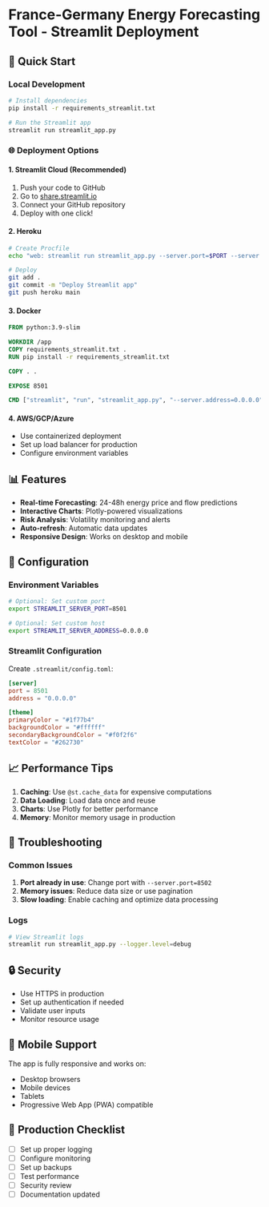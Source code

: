 # France-Germany Energy Forecasting Tool - Streamlit Deployment

## 🚀 Quick Start

### Local Development
```bash
# Install dependencies
pip install -r requirements_streamlit.txt

# Run the Streamlit app
streamlit run streamlit_app.py
```

### 🌐 Deployment Options

#### 1. Streamlit Cloud (Recommended)
1. Push your code to GitHub
2. Go to [share.streamlit.io](https://share.streamlit.io)
3. Connect your GitHub repository
4. Deploy with one click!

#### 2. Heroku
```bash
# Create Procfile
echo "web: streamlit run streamlit_app.py --server.port=$PORT --server.address=0.0.0.0" > Procfile

# Deploy
git add .
git commit -m "Deploy Streamlit app"
git push heroku main
```

#### 3. Docker
```dockerfile
FROM python:3.9-slim

WORKDIR /app
COPY requirements_streamlit.txt .
RUN pip install -r requirements_streamlit.txt

COPY . .

EXPOSE 8501

CMD ["streamlit", "run", "streamlit_app.py", "--server.address=0.0.0.0"]
```

#### 4. AWS/GCP/Azure
- Use containerized deployment
- Set up load balancer for production
- Configure environment variables

## 📊 Features

- **Real-time Forecasting**: 24-48h energy price and flow predictions
- **Interactive Charts**: Plotly-powered visualizations
- **Risk Analysis**: Volatility monitoring and alerts
- **Auto-refresh**: Automatic data updates
- **Responsive Design**: Works on desktop and mobile

## 🔧 Configuration

### Environment Variables
```bash
# Optional: Set custom port
export STREAMLIT_SERVER_PORT=8501

# Optional: Set custom host
export STREAMLIT_SERVER_ADDRESS=0.0.0.0
```

### Streamlit Configuration
Create `.streamlit/config.toml`:
```toml
[server]
port = 8501
address = "0.0.0.0"

[theme]
primaryColor = "#1f77b4"
backgroundColor = "#ffffff"
secondaryBackgroundColor = "#f0f2f6"
textColor = "#262730"
```

## 📈 Performance Tips

1. **Caching**: Use `@st.cache_data` for expensive computations
2. **Data Loading**: Load data once and reuse
3. **Charts**: Use Plotly for better performance
4. **Memory**: Monitor memory usage in production

## 🚨 Troubleshooting

### Common Issues
1. **Port already in use**: Change port with `--server.port=8502`
2. **Memory issues**: Reduce data size or use pagination
3. **Slow loading**: Enable caching and optimize data processing

### Logs
```bash
# View Streamlit logs
streamlit run streamlit_app.py --logger.level=debug
```

## 🔒 Security

- Use HTTPS in production
- Set up authentication if needed
- Validate user inputs
- Monitor resource usage

## 📱 Mobile Support

The app is fully responsive and works on:
- Desktop browsers
- Mobile devices
- Tablets
- Progressive Web App (PWA) compatible

## 🎯 Production Checklist

- [ ] Set up proper logging
- [ ] Configure monitoring
- [ ] Set up backups
- [ ] Test performance
- [ ] Security review
- [ ] Documentation updated
